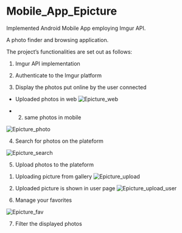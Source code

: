 # Mobile_App_Epicture
Implemented Android Mobile App employing Imgur API.

A photo finder and browsing application.

The project’s functionalities are set out as follows:

1. Imgur API implementation

2. Authenticate to the Imgur platform

3. Display the photos put online by the user connected

* Uploaded photos in web
![Epicture_web](https://user-images.githubusercontent.com/52997401/86207056-af68c400-bba8-11ea-8d9f-ae8392cbfe14.png)

* 2) same photos in mobile

![Epicture_photo](https://user-images.githubusercontent.com/52997401/86207107-cdcebf80-bba8-11ea-9b40-332922922082.jpg)


4. Search for photos on the plateform

![Epicture_search](https://user-images.githubusercontent.com/52997401/86206270-f2c23300-bba6-11ea-9a98-f91780d1a961.png)

5. Upload photos to the plateform
1) Uploading picture from gallery
![Epicture_upload](https://user-images.githubusercontent.com/52997401/86206547-9f9cb000-bba7-11ea-918a-4f4c1d206be2.jpg)

2) Uploaded picture is shown in user page
![Epicture_upload_user](https://user-images.githubusercontent.com/52997401/86206564-a75c5480-bba7-11ea-8e0b-efddbdf3b1b8.jpg)

6. Manage your favorites

![Epicture_fav](https://user-images.githubusercontent.com/52997401/86206699-f5715800-bba7-11ea-9629-cbaaf6dfc9f6.jpg)


7. Filter the displayed photos
